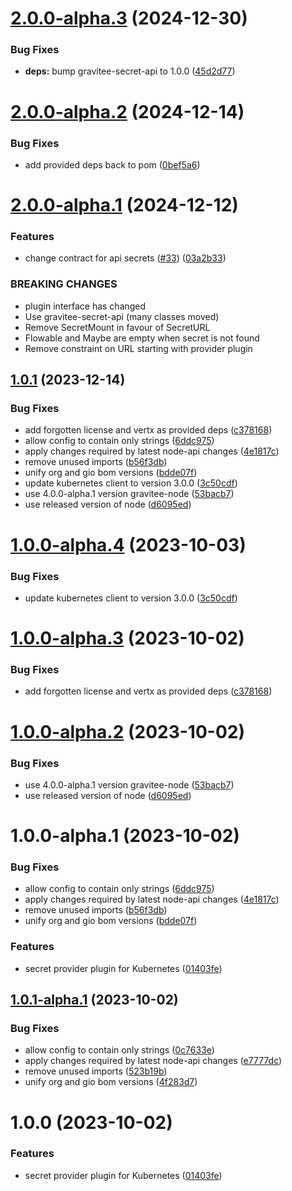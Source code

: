 # [2.0.0-alpha.3](https://github.com/gravitee-io/gravitee-secret-provider-kubernetes/compare/2.0.0-alpha.2...2.0.0-alpha.3) (2024-12-30)


### Bug Fixes

* **deps:** bump gravitee-secret-api to 1.0.0 ([45d2d77](https://github.com/gravitee-io/gravitee-secret-provider-kubernetes/commit/45d2d77db0e4afd12783295464e79684724fb881))

# [2.0.0-alpha.2](https://github.com/gravitee-io/gravitee-secret-provider-kubernetes/compare/2.0.0-alpha.1...2.0.0-alpha.2) (2024-12-14)


### Bug Fixes

* add provided deps back to pom ([0bef5a6](https://github.com/gravitee-io/gravitee-secret-provider-kubernetes/commit/0bef5a671a5d4937b9a13feb99c1345f37ce2c9e))

# [2.0.0-alpha.1](https://github.com/gravitee-io/gravitee-secret-provider-kubernetes/compare/1.0.1...2.0.0-alpha.1) (2024-12-12)


### Features

* change contract for api secrets ([#33](https://github.com/gravitee-io/gravitee-secret-provider-kubernetes/issues/33)) ([03a2b33](https://github.com/gravitee-io/gravitee-secret-provider-kubernetes/commit/03a2b331177e57f63f1b4b8895df27e2bcfdd970))


### BREAKING CHANGES

* plugin interface has changed
* Use gravitee-secret-api (many classes moved)
* Remove SecretMount in favour of SecretURL
* Flowable and Maybe are empty when secret is not found
* Remove constraint on URL starting with provider plugin

## [1.0.1](https://github.com/gravitee-io/gravitee-secret-provider-kubernetes/compare/1.0.0...1.0.1) (2023-12-14)


### Bug Fixes

* add forgotten license and vertx as provided deps ([c378168](https://github.com/gravitee-io/gravitee-secret-provider-kubernetes/commit/c378168ba948dfa3944ba6ce4f041f8a22385492))
* allow config to contain only strings ([6ddc975](https://github.com/gravitee-io/gravitee-secret-provider-kubernetes/commit/6ddc975bb3149ed23c1a22e271d167cc3d3f13e4))
* apply changes required by latest node-api changes ([4e1817c](https://github.com/gravitee-io/gravitee-secret-provider-kubernetes/commit/4e1817cc5b381b28af86ea3f023b1578717bad83))
* remove unused imports ([b56f3db](https://github.com/gravitee-io/gravitee-secret-provider-kubernetes/commit/b56f3db420c7d7e823fa23333468123da9afacda))
* unify org and gio bom versions ([bdde07f](https://github.com/gravitee-io/gravitee-secret-provider-kubernetes/commit/bdde07fdf0e095c07b743db924b674f37d613308))
* update kubernetes client to version 3.0.0 ([3c50cdf](https://github.com/gravitee-io/gravitee-secret-provider-kubernetes/commit/3c50cdf086835f116c027975ea10513e5b7179da))
* use 4.0.0-alpha.1 version gravitee-node ([53bacb7](https://github.com/gravitee-io/gravitee-secret-provider-kubernetes/commit/53bacb7b9a333ce5de1f5ec3d5b65b7f17b95104))
* use released version of node ([d6095ed](https://github.com/gravitee-io/gravitee-secret-provider-kubernetes/commit/d6095ed41031037d2e4cb53837473d6fe240cace))

# [1.0.0-alpha.4](https://github.com/gravitee-io/gravitee-secret-provider-kubernetes/compare/1.0.0-alpha.3...1.0.0-alpha.4) (2023-10-03)


### Bug Fixes

* update kubernetes client to version 3.0.0 ([3c50cdf](https://github.com/gravitee-io/gravitee-secret-provider-kubernetes/commit/3c50cdf086835f116c027975ea10513e5b7179da))

# [1.0.0-alpha.3](https://github.com/gravitee-io/gravitee-secret-provider-kubernetes/compare/1.0.0-alpha.2...1.0.0-alpha.3) (2023-10-02)


### Bug Fixes

* add forgotten license and vertx as provided deps ([c378168](https://github.com/gravitee-io/gravitee-secret-provider-kubernetes/commit/c378168ba948dfa3944ba6ce4f041f8a22385492))

# [1.0.0-alpha.2](https://github.com/gravitee-io/gravitee-secret-provider-kubernetes/compare/1.0.0-alpha.1...1.0.0-alpha.2) (2023-10-02)


### Bug Fixes

* use 4.0.0-alpha.1 version gravitee-node ([53bacb7](https://github.com/gravitee-io/gravitee-secret-provider-kubernetes/commit/53bacb7b9a333ce5de1f5ec3d5b65b7f17b95104))
* use released version of node ([d6095ed](https://github.com/gravitee-io/gravitee-secret-provider-kubernetes/commit/d6095ed41031037d2e4cb53837473d6fe240cace))

# 1.0.0-alpha.1 (2023-10-02)


### Bug Fixes

* allow config to contain only strings ([6ddc975](https://github.com/gravitee-io/gravitee-secret-provider-kubernetes/commit/6ddc975bb3149ed23c1a22e271d167cc3d3f13e4))
* apply changes required by latest node-api changes ([4e1817c](https://github.com/gravitee-io/gravitee-secret-provider-kubernetes/commit/4e1817cc5b381b28af86ea3f023b1578717bad83))
* remove unused imports ([b56f3db](https://github.com/gravitee-io/gravitee-secret-provider-kubernetes/commit/b56f3db420c7d7e823fa23333468123da9afacda))
* unify org and gio bom versions ([bdde07f](https://github.com/gravitee-io/gravitee-secret-provider-kubernetes/commit/bdde07fdf0e095c07b743db924b674f37d613308))


### Features

* secret provider plugin for Kubernetes ([01403fe](https://github.com/gravitee-io/gravitee-secret-provider-kubernetes/commit/01403fe0610a6adbd4956796511fbfaecdd2411f))

## [1.0.1-alpha.1](https://github.com/gravitee-io/gravitee-secret-provider-kubernetes/compare/1.0.0...1.0.1-alpha.1) (2023-10-02)


### Bug Fixes

* allow config to contain only strings ([0c7633e](https://github.com/gravitee-io/gravitee-secret-provider-kubernetes/commit/0c7633eb265fa661a9c0cf9070cea397b3596d60))
* apply changes required by latest node-api changes ([e7777dc](https://github.com/gravitee-io/gravitee-secret-provider-kubernetes/commit/e7777dcb7cce66e7fcb56527f4a3e388b9d4dfcf))
* remove unused imports ([523b19b](https://github.com/gravitee-io/gravitee-secret-provider-kubernetes/commit/523b19bf82e134df7509d046483c429691735baf))
* unify org and gio bom versions ([4f283d7](https://github.com/gravitee-io/gravitee-secret-provider-kubernetes/commit/4f283d72c765ed313536e68bf92da6ae768c65df))

# 1.0.0 (2023-10-02)


### Features

* secret provider plugin for Kubernetes ([01403fe](https://github.com/gravitee-io/gravitee-secret-provider-kubernetes/commit/01403fe0610a6adbd4956796511fbfaecdd2411f))

